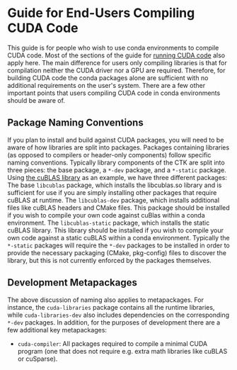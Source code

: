 # Guide for End-Users Compiling CUDA Code

This guide is for people who wish to use conda environments to compile CUDA code.
Most of the sections of the guide for [running CUDA code](./end_user_run_guide.md) also apply here.
The main difference for users only compiling libraries is that for compilation neither the CUDA driver nor a GPU are required.
Therefore, for building CUDA code the conda packages alone are sufficient with no additional requirements on the user's system.
There are a few other important points that users compiling CUDA code in conda environments should be aware of.

## Package Naming Conventions

If you plan to install and build against CUDA packages, you will need to be aware of how libraries are split into packages.
Packages containing libraries (as opposed to compilers or header-only components) follow specific naming conventions.
Typically library components of the CTK are split into three pieces: the base package, a `*-dev` package, and a `*-static` package.
Using [the cuBLAS library](https://github.com/conda-forge/libcublas-feedstock) as an example, we have three different packages:
The base `libcublas` package, which installs the libcublas.so library and is sufficient for use if you are simply installing other packages that require cuBLAS at runtime.
The `libcublas-dev` package, which installs additional files like cuBLAS headers and CMake files.
This package should be installed if you wish to compile your own code against cuBlas within a conda environment.
The `libcublas-static` package, which installs the static cuBLAS library.
This library should be installed if you wish to compile your own code against a static cuBLAS within a conda environment.
Typically the `*-static` packages will require the `*-dev` packages to be installed in order to provide the necessary packaging (CMake, pkg-config) files to discover the library, but this is not currently enforced by the packages themselves.

## Development Metapackages

The above discussion of naming also applies to metapackages.
For instance, the `cuda-libraries` package contains all the runtime libraries, while `cuda-libraries-dev` also includes dependencies on the corresponding `*-dev` packages.
In addition, for the purposes of development there are a few additional key metapackages:
- `cuda-compiler`: All packages required to compile a minimal CUDA program (one that does not require e.g. extra math libraries like cuBLAS or cuSparse).
